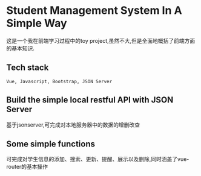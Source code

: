 # Student Management System In A Simple Way
这是一个我在前端学习过程中的toy project,虽然不大,但是全面地概括了前端方面的基本知识.
## Tech stack
```
Vue, Javascript, Bootstrap, JSON Server
```

## Build the simple local restful API with JSON Server
基于jsonserver,可完成对本地服务器中的数据的增删改查

## Some simple functions
可完成对学生信息的添加、搜索、更新、提醒、展示以及删除,同时涵盖了vue-router的基本操作



